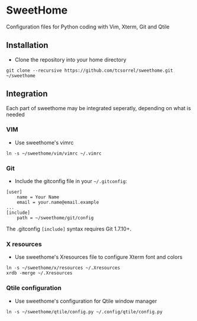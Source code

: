 # SweetHome
Configuration files for Python coding with Vim, Xterm, Git and Qtile
## Installation
* Clone the repository into your home directory
```
git clone --recursive https://github.com/tcsorrel/sweethome.git ~/sweethome
```
## Integration
Each part of sweethome may be integrated seperatly, depending on what is needed
### VIM
* Use sweethome's vimrc
```
ln -s ~/sweethome/vim/vimrc ~/.vimrc
```
### Git
* Include the gitconfig file in your `~/.gitconfig`:
```
[user]
    name = Your Name
    email = your.name@email.example
...
[include]
    path = ~/sweethome/git/config
```
The .gitconfig `[include]` syntax requires Git 1.7.10+.
### X resources
* Use sweethome's Xresources file to configure Xterm font and colors
```
ln -s ~/sweethome/x/resources ~/.Xresources
xrdb -merge ~/.Xresources
```
### Qtile configuration
* Use sweethome's configuration for Qtile window manager
```
ln -s ~/sweethome/qtile/config.py ~/.config/qtile/config.py
```
